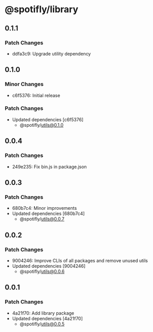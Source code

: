 # @spotifly/library

## 0.1.1

### Patch Changes

- ddfa3c9: Upgrade utility dependency

## 0.1.0

### Minor Changes

- c6f5376: Initial release

### Patch Changes

- Updated dependencies [c6f5376]
  - @spotifly/utils@0.1.0

## 0.0.4

### Patch Changes

- 249e235: Fix bin.js in package.json

## 0.0.3

### Patch Changes

- 680b7c4: Minor improvements
- Updated dependencies [680b7c4]
  - @spotifly/utils@0.0.7

## 0.0.2

### Patch Changes

- 9004246: Improve CLIs of all packages and remove unused utils
- Updated dependencies [9004246]
  - @spotifly/utils@0.0.6

## 0.0.1

### Patch Changes

- 4a21f70: Add library package
- Updated dependencies [4a21f70]
  - @spotifly/utils@0.0.5
